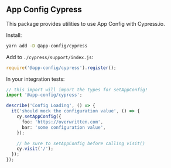 ## App Config Cypress

This package provides utilities to use App Config with Cypress.io.

Install:

```sh
yarn add -D @app-config/cypress
```

Add to `./cypress/support/index.js`:

```javascript
require('@app-config/cypress').register();
```

In your integration tests:

```typescript
// this import will import the types for setAppConfig!
import '@app-config/cypress';

describe('Config Loading', () => {
  it('should mock the configuration value', () => {
    cy.setAppConfig({
      foo: 'https://overwritten.com',
      bar: 'some configuration value',
    });

    // be sure to setAppConfig before calling visit()
    cy.visit('/');
  });
});
```